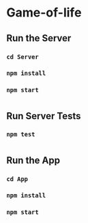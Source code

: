 # Game-of-life



## Run the Server
### `cd Server`
### `npm install`
### `npm start`
#

## Run Server Tests
### `npm test`
#


## Run the App
### `cd App`
### `npm install`
### `npm start`
#
